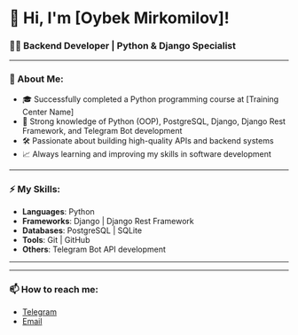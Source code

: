 # 👋 Hi, I'm [Oybek Mirkomilov]!

### 🧑‍💻 Backend Developer | Python & Django Specialist

---

### 🚀 About Me:
- 🎓 Successfully completed a Python programming course at [Training Center Name]
- 🧠 Strong knowledge of Python (OOP), PostgreSQL, Django, Django Rest Framework, and Telegram Bot development
- 🛠 Passionate about building high-quality APIs and backend systems
- 📈 Always learning and improving my skills in software development

---

### ⚡ My Skills:
- **Languages**: Python
- **Frameworks**: Django | Django Rest Framework
- **Databases**: PostgreSQL | SQLite
- **Tools**: Git | GitHub
- **Others**: Telegram Bot API development

---


---

### 📫 How to reach me:
- [Telegram](https://t.me/[@oybekcyber](https://t.me/oybekcyber))
- [Email](mailto:oybekcyber01@gmail.com)

